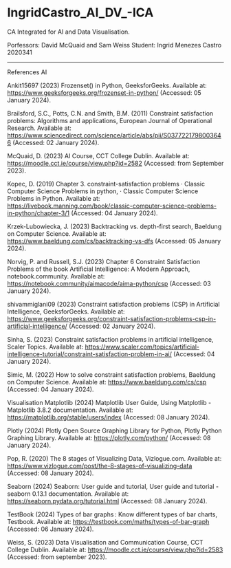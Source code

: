 # IngridCastro_AI_DV_-ICA
CA Integrated for AI and Data Visualisation.

Porfessors: David McQuaid and Sam Weiss
Student: Ingrid Menezes Castro 2020341

----------------

References
AI

Ankit15697 (2023) Frozenset() in Python, GeeksforGeeks. Available at: https://www.geeksforgeeks.org/frozenset-in-python/ (Accessed: 05 January 2024). 

Brailsford, S.C., Potts, C.N. and Smith, B.M. (2011) Constraint satisfaction problems: Algorithms and applications, European Journal of Operational Research. Available at: https://www.sciencedirect.com/science/article/abs/pii/S0377221798003646 (Accessed: 02 January 2024).

McQuaid, D. (2023) AI Course, CCT College Dublin. Available at: https://moodle.cct.ie/course/view.php?id=2582 (Accessed: from September 2023). 

Kopec, D. (2019) Chapter 3. constraint-satisfaction problems · Classic Computer Science Problems in python, · Classic Computer Science Problems in Python. Available at: https://livebook.manning.com/book/classic-computer-science-problems-in-python/chapter-3/1 (Accessed: 04 January 2024).

Krzek-Lubowiecka, J. (2023) Backtracking vs. depth-first search, Baeldung on Computer Science. Available at: https://www.baeldung.com/cs/backtracking-vs-dfs (Accessed: 05 January 2024). 

Norvig, P. and Russell, S.J. (2023) Chapter 6 Constraint Satisfaction Problems of the book Artificial Intelligence: A Modern Approach, notebook.community. Available at: https://notebook.community/aimacode/aima-python/csp (Accessed: 03 January 2024). 

shivammiglani09 (2023) Constraint satisfaction problems (CSP) in Artificial Intelligence, GeeksforGeeks. Available at: https://www.geeksforgeeks.org/constraint-satisfaction-problems-csp-in-artificial-intelligence/ (Accessed: 02 January 2024). 

Sinha, S. (2023) Constraint satisfaction problems in artificial intelligence, Scaler Topics. Available at: https://www.scaler.com/topics/artificial-intelligence-tutorial/constraint-satisfaction-problem-in-ai/ (Accessed: 04 January 2024). 

Simic, M. (2022) How to solve constraint satisfaction problems, Baeldung on Computer Science. Available at: https://www.baeldung.com/cs/csp (Accessed: 04 January 2024). 





Visualisation
Matplotlib (2024) Matplotlib User Guide, Using Matplotlib - Matplotlib 3.8.2 documentation. Available at: https://matplotlib.org/stable/users/index (Accessed: 08 January 2024). 

Plotly (2024) Plotly Open Source Graphing Library for Python, Plotly Python Graphing Library. Available at: https://plotly.com/python/ (Accessed: 08 January 2024). 

Pop, R. (2020) The 8 stages of Visualizing Data, Vizlogue.com. Available at: https://www.vizlogue.com/post/the-8-stages-of-visualizing-data (Accessed: 08 January 2024). 

Seaborn (2024) Seaborn: User guide and tutorial, User guide and tutorial - seaborn 0.13.1 documentation. Available at: https://seaborn.pydata.org/tutorial.html (Accessed: 08 January 2024). 

TestBook (2024) Types of bar graphs : Know different types of bar charts, Testbook. Available at: https://testbook.com/maths/types-of-bar-graph (Accessed: 06 January 2024). 

Weiss, S. (2023) Data Visualisation and Communication Course, CCT College Dublin. Available at: https://moodle.cct.ie/course/view.php?id=2583 (Accessed: from september 2023). 

